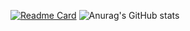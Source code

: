 [![Readme Card](https://github-readme-stats.vercel.app/api/pin/?username=freshdev2015&repo=github-readme-stats)](https://github.com/freshdev2015/github-readme-stats)
![Anurag's GitHub stats](https://github-readme-stats.vercel.app/api?username=Colen&show_icons=true&theme=radical)

